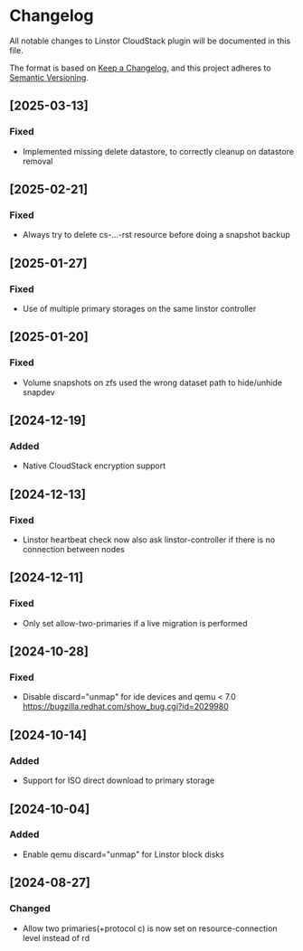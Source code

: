 # Changelog

All notable changes to Linstor CloudStack plugin will be documented in this file.

The format is based on [Keep a Changelog](https://keepachangelog.com/en/1.0.0/),
and this project adheres to [Semantic Versioning](https://semver.org/spec/v2.0.0.html).

## [2025-03-13]

### Fixed

- Implemented missing delete datastore, to correctly cleanup on datastore removal

## [2025-02-21]

### Fixed

- Always try to delete cs-...-rst resource before doing a snapshot backup

## [2025-01-27]

### Fixed

- Use of multiple primary storages on the same linstor controller

## [2025-01-20]

### Fixed

- Volume snapshots on zfs used the wrong dataset path to hide/unhide snapdev

## [2024-12-19]

### Added
- Native CloudStack encryption support

## [2024-12-13]

### Fixed

- Linstor heartbeat check now also ask linstor-controller if there is no connection between nodes

## [2024-12-11]

### Fixed

- Only set allow-two-primaries if a live migration is performed

## [2024-10-28]

### Fixed

- Disable discard="unmap" for ide devices and qemu < 7.0
  https://bugzilla.redhat.com/show_bug.cgi?id=2029980

## [2024-10-14]

### Added

- Support for ISO direct download to primary storage

## [2024-10-04]

### Added

- Enable qemu discard="unmap" for Linstor block disks

## [2024-08-27]

### Changed

- Allow two primaries(+protocol c) is now set on resource-connection level instead of rd
